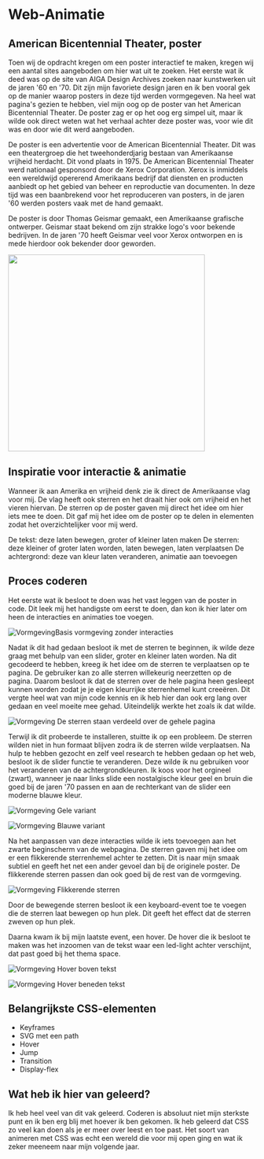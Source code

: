 # Web-Animatie

## American Bicentennial Theater, poster 

Toen wij de opdracht kregen om een poster interactief te maken, kregen wij een aantal sites aangeboden om hier wat uit te zoeken. Het eerste wat ik deed was op de site van AIGA Design Archives zoeken naar kunstwerken uit de jaren '60 en '70. Dit zijn mijn favoriete design jaren en ik ben vooral gek op de manier waarop posters in deze tijd werden vormgegeven. 
Na heel wat pagina's gezien te hebben, viel mijn oog op de poster van het American Bicentennial Theater. 
De poster zag er op het oog erg simpel uit, maar ik wilde ook direct weten wat het verhaal achter deze poster was, voor wie dit was en door wie dit werd aangeboden.

De poster is een advertentie voor de American Bicentennial Theater. Dit was een theatergroep die het tweehonderdjarig bestaan van Amerikaanse vrijheid herdacht. Dit vond plaats in 1975. De American Bicentennial Theater werd nationaal gesponsord door de Xerox Corporation. Xerox is inmiddels een wereldwijd opererend Amerikaans bedrijf dat diensten en producten aanbiedt op het gebied van beheer en reproductie van documenten. In deze tijd was een baanbrekend voor het reproduceren van posters, in de jaren '60 werden posters vaak met de hand gemaakt. 

De poster is door Thomas Geismar gemaakt, een Amerikaanse grafische ontwerper. Geismar staat bekend om zijn strakke logo's voor bekende bedrijven. In de jaren '70 heeft Geismar veel voor Xerox ontworpen en is mede hierdoor ook bekender door geworden. 


<img src="screenshots/29080_or.jpg" width="400px" />
  
  ## Inspiratie voor interactie & animatie
  
  Wanneer ik aan Amerika en vrijheid denk zie ik direct de Amerikaanse vlag voor mij. De vlag heeft ook sterren en het draait hier ook om vrijheid en het vieren hiervan. 
  De sterren op de poster gaven mij direct het idee om hier iets mee te doen. Dit gaf mij het idee om de poster op te delen in elementen zodat het overzichtelijker voor mij werd. 
  
  De tekst: deze laten bewegen, groter of kleiner laten maken
  De sterren: deze kleiner of groter laten worden, laten bewegen, laten verplaatsen
  De achtergrond: deze van kleur laten veranderen, animatie aan toevoegen
  
  ## Proces coderen
  
  Het eerste wat ik besloot te doen was het vast leggen van de poster in code. Dit leek mij het handigste om eerst te doen, dan kon ik hier later om heen de interacties en animaties toe voegen. 
  
  ![Vormgeving](screenshots/basic-screen.png)Basis vormgeving zonder interacties
  
  Nadat ik dit had gedaan besloot ik met de sterren te beginnen, ik wilde deze graag met behulp van een slider, groter en kleiner laten worden. Na dit gecodeerd te hebben, kreeg ik het idee om de sterren te verplaatsen op te pagina. De gebruiker kan zo alle sterren willekeurig neerzetten op de pagina. 
  Daarom besloot ik dat de sterren over de hele pagina heen gesleept kunnen worden zodat je je eigen kleurrijke sterrenhemel kunt creeëren. Dit vergte heel wat van mijn code kennis en ik heb hier dan ook erg lang over gedaan en veel moeite mee gehad. Uiteindelijk werkte het zoals ik dat wilde. 
   
   ![Vormgeving](screenshots/verplaatst.png) De sterren staan verdeeld over de gehele pagina
  
  Terwijl ik dit probeerde te installeren, stuitte ik op een probleem. De sterren wilden niet in hun formaat blijven zodra ik de sterren wilde verplaatsen. Na hulp te hebben gezocht en zelf veel research te hebben gedaan op het web, besloot ik de slider functie te veranderen. Deze wilde ik nu gebruiken voor het veranderen van de achtergrondkleuren. Ik koos voor het orgineel (zwart), wanneer je naar links slide een nostalgische kleur geel en bruin die goed bij de jaren '70 passen en aan de rechterkant van de slider een moderne blauwe kleur. 
  
  ![Vormgeving](screenshots/geel.png) Gele variant
  
   ![Vormgeving](screenshots/blauw.png) Blauwe variant
   
   
   Na het aanpassen van deze interacties wilde ik iets toevoegen aan het zwarte beginscherm van de webpagina. De sterren gaven mij het idee om er een flikkerende sterrenhemel achter te zetten. Dit is naar mijn smaak subtiel en geeft het net een ander gevoel dan bij de originele poster. De flikkerende sterren passen dan ook goed bij de rest van de vormgeving. 
   
   ![Vormgeving](screenshots/basic-screen.png) Flikkerende sterren 
   
   
   Door de bewegende sterren besloot ik een keyboard-event toe te voegen die de sterren laat bewegen op hun plek. Dit geeft het effect dat de sterren zweven op hun plek. 
   
   Daarna kwam ik bij mijn laatste event, een hover. De hover die ik besloot te maken was het inzoomen van de tekst waar een led-light achter verschijnt, dat past goed bij het thema space. 
   
   
   ![Vormgeving](screenshots/hover-boven.png) Hover boven tekst 
   
   
   ![Vormgeving](screenshots/hover-beneden.png) Hover beneden tekst 
   
   
   ## Belangrijkste CSS-elementen
   
   *  Keyframes
   *  SVG met een path
   *  Hover
   *  Jump
   *  Transition
   *  Display-flex
   
   
   ## Wat heb ik hier van geleerd?
   
   Ik heb heel veel van dit vak geleerd. Coderen is absoluut niet mijn sterkste punt en ik ben erg blij met hoever ik ben gekomen. Ik heb geleerd dat CSS zo veel kan doen als je er meer over leest en toe past. Het soort van animeren met CSS was echt een wereld die voor mij open ging en wat ik zeker meeneem naar mijn volgende jaar.
  
   
   
 

